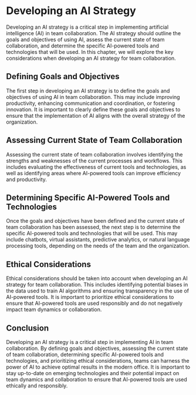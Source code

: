 Developing an AI Strategy
===========================================================================

Developing an AI strategy is a critical step in implementing artificial intelligence (AI) in team collaboration. The AI strategy should outline the goals and objectives of using AI, assess the current state of team collaboration, and determine the specific AI-powered tools and technologies that will be used. In this chapter, we will explore the key considerations when developing an AI strategy for team collaboration.

Defining Goals and Objectives
-----------------------------

The first step in developing an AI strategy is to define the goals and objectives of using AI in team collaboration. This may include improving productivity, enhancing communication and coordination, or fostering innovation. It is important to clearly define these goals and objectives to ensure that the implementation of AI aligns with the overall strategy of the organization.

Assessing Current State of Team Collaboration
---------------------------------------------

Assessing the current state of team collaboration involves identifying the strengths and weaknesses of the current processes and workflows. This includes evaluating the effectiveness of current tools and technologies, as well as identifying areas where AI-powered tools can improve efficiency and productivity.

Determining Specific AI-Powered Tools and Technologies
------------------------------------------------------

Once the goals and objectives have been defined and the current state of team collaboration has been assessed, the next step is to determine the specific AI-powered tools and technologies that will be used. This may include chatbots, virtual assistants, predictive analytics, or natural language processing tools, depending on the needs of the team and the organization.

Ethical Considerations
----------------------

Ethical considerations should be taken into account when developing an AI strategy for team collaboration. This includes identifying potential biases in the data used to train AI algorithms and ensuring transparency in the use of AI-powered tools. It is important to prioritize ethical considerations to ensure that AI-powered tools are used responsibly and do not negatively impact team dynamics or collaboration.

Conclusion
----------

Developing an AI strategy is a critical step in implementing AI in team collaboration. By defining goals and objectives, assessing the current state of team collaboration, determining specific AI-powered tools and technologies, and prioritizing ethical considerations, teams can harness the power of AI to achieve optimal results in the modern office. It is important to stay up-to-date on emerging technologies and their potential impact on team dynamics and collaboration to ensure that AI-powered tools are used ethically and responsibly.
